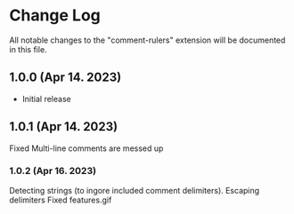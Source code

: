 # Change Log

All notable changes to the "comment-rulers" extension will be documented in this file.

## 1.0.0 (Apr 14. 2023)

- Initial release

## 1.0.1 (Apr 14. 2023)

Fixed Multi-line comments are messed up

### 1.0.2 (Apr 16. 2023)

Detecting strings (to ingore included comment delimiters).
Escaping delimiters
Fixed features.gif
